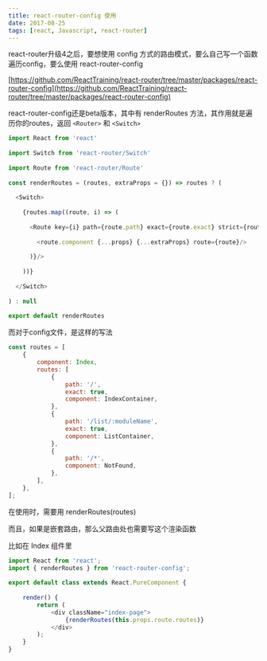 ```yaml
---
title: react-router-config 使用
date: 2017-08-25
tags: [react, Javascript, react-router]
---
```


react-router升级4之后，要想使用 config 方式的路由模式，要么自己写一个函数遍历config，要么使用 react-router-config

[https://github.com/ReactTraining/react-router/tree/master/packages/react-router-config](https://github.com/ReactTraining/react-router/tree/master/packages/react-router-config)

react-router-config还是beta版本，其中有 renderRoutes 方法，其作用就是遍历你的routes，返回 `<Router>` 和 `<Switch>`

<!--more--> 

```js
import React from 'react' 
 
import Switch from 'react-router/Switch' 
 
import Route from 'react-router/Route' 
 
const renderRoutes = (routes, extraProps = {}) => routes ? ( 
 
  <Switch> 
 
    {routes.map((route, i) => ( 
 
      <Route key={i} path={route.path} exact={route.exact} strict={route.strict} render={(props) => ( 
 
        <route.component {...props} {...extraProps} route={route}/> 
 
      )}/> 
 
    ))} 
 
  </Switch> 
 
) : null 
 
export default renderRoutes
```

而对于config文件，是这样的写法

```js
const routes = [ 
    { 
        component: Index, 
        routes: [ 
            { 
                path: '/', 
                exact: true, 
                component: IndexContainer, 
            }, 
            { 
                path: '/list/:moduleName', 
                exact: true,  
                component: ListContainer, 
            }, 
            { 
                path: '/*', 
                component: NotFound, 
            }, 
        ], 
    }, 
];
```
在使用时，需要用 renderRoutes(routes)

而且，如果是嵌套路由，那么父路由处也需要写这个渲染函数

比如在 Index 组件里

```js
import React from 'react'; 
import { renderRoutes } from 'react-router-config'; 
 
export default class extends React.PureComponent { 
 
    render() { 
        return ( 
            <div className="index-page"> 
                {renderRoutes(this.props.route.routes)} 
            </div> 
        ); 
    } 
}
```